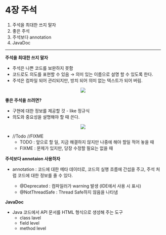 # 4장 주석

1. 주석을 최대한 쓰지 말자
2. 좋은 주석
3. 주석보다 annotation
4. JavaDoc

---

**주석을  최대한 쓰지 말자**

- 주석은 나쁜 코드를 보완하지 못함
- 코드로도 의도를 표현할 수 있음 → 의미 있는 이름으로 설명 할 수 있도록 한다.
- 주석은 컴파일 되어 관리되지만, 방치 되어 의미 없는 텍스트가 되어 버림.


<p align="center">
 <img src="https://user-images.githubusercontent.com/80144039/170156109-f2dd3a3c-0875-448a-88e0-a01229805690.png"/>
</p>

**좋은 주석을 쓰려면?**

- 구현에 대한 정보를 제공할 것 - like 정규식
- 의도와 중요성을 설명해야 할 때 쓴다.

<p align="center">
 <img src="https://user-images.githubusercontent.com/80144039/170156252-1b06d500-31f7-4ae2-9678-ac3ccaadda98.png"/>
</p>


- //Todo //FIXME
    - TODO : 앞으로 할 일, 지금 해결하지 않지만 나중에 해야 할일 적어 놓을 때
    - FIXME : 문제가 있지만, 당장 수정할 필요는 없을 때
    

**주석보다 annotaion 사용하자**

- annotation :  코드에 대한 메타 데이터로,  코드의 실행 흐름에 간섭을 주고, 주석 처럼 코드에 대한 정보를 줄 수 있다.
    
    
    - @Deprecated : 컴파일러가 warning 발생 (IDE에서 사용 시 표시)
    - @NotThreadSafe : Thread Safe하지 않음을 나타냄
    

**JavaDoc**

- Java 코드에서 API 문서를 HTML 형식으로 생성해 주는 도구
    - class lavel
    - field level
    - method level
